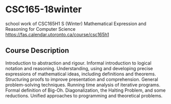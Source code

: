# CSC165-18winter
school work of CSC165H1 S (Winter) Mathematical Expression and Reasoning for Computer Science\
https://fas.calendar.utoronto.ca/course/csc165h1
## Course Description
Introduction to abstraction and rigour. Informal introduction to logical notation and reasoning. Understanding, using and developing precise expressions of mathematical ideas, including definitions and theorems. Structuring proofs to improve presentation and comprehension. General problem-solving techniques. Running time analysis of iterative programs. Formal definition of Big-Oh. Diagonalization, the Halting Problem, and some reductions. Unified approaches to programming and theoretical problems.
